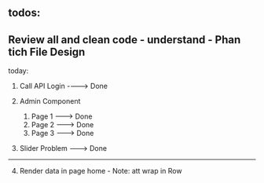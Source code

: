 todos:
-------
Review all and clean code - understand - Phan tich File Design
-----------------------------------------------------
today: 

1. Call API Login ----> Done

2. Admin Component
    1. Page 1 ---> Done
    2. Page 2 ---> Done
    3. Page 3 ---> Done

3. Slider Problem ---> Done

-------
4. Render data in page home - Note: att wrap in Row